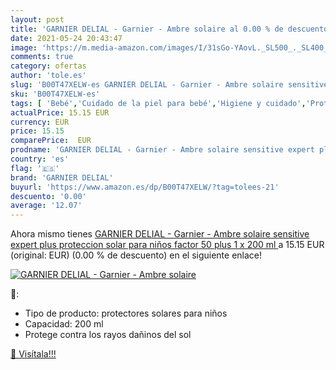 ```yaml
---
layout: post
title: 'GARNIER DELIAL - Garnier - Ambre solaire al 0.00 % de descuento'
date: 2021-05-24 20:43:47
image: 'https://m.media-amazon.com/images/I/31sGo-YAovL._SL500_._SL400_.jpg'
comments: true
category: ofertas
author: 'tole.es'
slug: 'B00T47XELW-es GARNIER DELIAL - Garnier - Ambre solaire sensitive expert...'
sku: 'B00T47XELW-es'
tags: [ 'Bebé','Cuidado de la piel para bebé','Higiene y cuidado','Protectores solares para bebé','garnier','garnier delial', ]
actualPrice: 15.15 EUR
currency: EUR
price: 15.15
comparePrice:  EUR
prodname: 'GARNIER DELIAL - Garnier - Ambre solaire sensitive expert plus  proteccion solar para niños factor 50 plus   1 x 200 ml '
country: 'es'
flag: '🇪🇸'
brand: 'GARNIER DELIAL'
buyurl: 'https://www.amazon.es/dp/B00T47XELW/?tag=tolees-21'
descuento: '0.00'
average: '12.07'
---
```


Ahora mismo tienes [GARNIER DELIAL - Garnier - Ambre solaire sensitive expert plus  proteccion solar para niños factor 50 plus   1 x 200 ml ](https://www.amazon.es/dp/B00T47XELW/?tag=tolees-21) a 15.15 EUR (original:  EUR) (0.00 %  de descuento) en el siguiente enlace!

[![GARNIER DELIAL - Garnier - Ambre solaire](https://m.media-amazon.com/images/I/31sGo-YAovL._SL500_._SL400_.jpg)](https://www.amazon.es/dp/B00T47XELW/?tag=tolees-21)

🔎:

- Tipo de producto: protectores solares para niños
- Capacidad: 200 ml
- Protege contra los rayos dañinos del sol

[🛒 Visítala!!!](https://www.amazon.es/dp/B00T47XELW/?tag=tolees-21)

